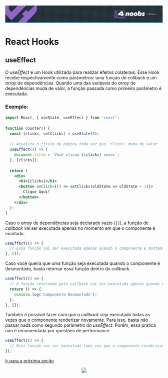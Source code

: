 <p align="center">
  <a href="https://github.com/he4rt/4noobs" target="_blank">
    <img src="../../assets/global/header-4noobs.svg">
  </a>
</p>

# React Hooks

## useEffect

O _useEffect_ é um Hook utilizado para realizar efeitos colaterais. Esse Hook recebe respectivamente como parâmetros: uma função de _callback_ e um _array_ de dependências. Quando uma das variáveis do _array_ de dependências muda de valor, a função passada como primeiro parâmetro é executada.

### Exemplo:

```jsx
import React, { useState, useEffect } from 'react';

function Counter() {
  const [clicks, setClicks] = useState(0);

  // Atualiza o título da página toda vez que 'clicks' muda de valor
  useEffect(() => {
    document.title = `Você clicou ${clicks} vezes`;
  }, [clicks]);

  return (
    <div>
      <h1>{clicks}</h1>
      <button onClick={() => setClicks(oldState => oldState + 1)}>
        Clique Aqui!
      </button>
    </div>
  );
}
```

Caso o _array_ de dependências seja declarado vazio (`[]`), a função de _callback_ vai ser executada apenas no momento em que o componente é montado.

```jsx
useEffect(() => {
  // Essa função vai ser executada apenas quando o componente é montado
}, []);
```

Caso você queira que uma função seja executada quando o componente é desmontado, basta retornar essa função dentro do _callback_.

```jsx
useEffect(() => {
  // A função retornada pelo callback vai ser executada apenas quando o componente for desmontado
  return () => {
    console.log('Componente Desmontado');
  };
}, []);
```

Também é possível fazer com que o _callback_ seja executado todas as vezes que o componente renderizar novamente. Para isso, basta não passar nada como segundo parâmetro do _useEffect_. Porém, essa prática não é recomendada por questões de performance.

```jsx
useEffect(() => {
  // Essa função vai ser executada toda vez que o componente renderizar
});
```

[Ir para a próxima seção](./8.3-useContext.md)

<p align="center">
  <a href="https://github.com/he4rt/4noobs" target="_blank">
    <img src="../../assets/global/footer-4noobs.svg" width="380">
  </a>
</p>